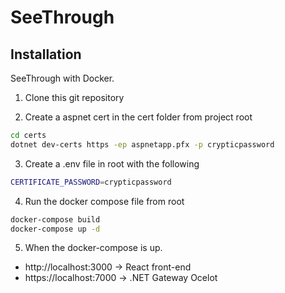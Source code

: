 # SeeThrough

## Installation

SeeThrough with Docker.

1. Clone this git repository

2. Create a aspnet cert in the cert folder
from project root
```bash
cd certs
dotnet dev-certs https -ep aspnetapp.pfx -p crypticpassword
```
3. Create a .env file in root with the following
```bash
CERTIFICATE_PASSWORD=crypticpassword
```

4. Run the docker compose file from root
```bash
docker-compose build
docker-compose up -d
```

5. When the docker-compose is up.

- http://localhost:3000 -> React front-end
- https://localhost:7000 -> .NET Gateway Ocelot
```
